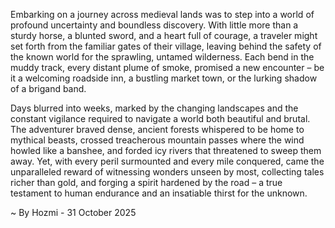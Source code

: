 
Embarking on a journey across medieval lands was to step into a world of profound uncertainty and boundless discovery. With little more than a sturdy horse, a blunted sword, and a heart full of courage, a traveler might set forth from the familiar gates of their village, leaving behind the safety of the known world for the sprawling, untamed wilderness. Each bend in the muddy track, every distant plume of smoke, promised a new encounter – be it a welcoming roadside inn, a bustling market town, or the lurking shadow of a brigand band.

Days blurred into weeks, marked by the changing landscapes and the constant vigilance required to navigate a world both beautiful and brutal. The adventurer braved dense, ancient forests whispered to be home to mythical beasts, crossed treacherous mountain passes where the wind howled like a banshee, and forded icy rivers that threatened to sweep them away. Yet, with every peril surmounted and every mile conquered, came the unparalleled reward of witnessing wonders unseen by most, collecting tales richer than gold, and forging a spirit hardened by the road – a true testament to human endurance and an insatiable thirst for the unknown.

~ By Hozmi - 31 October 2025
